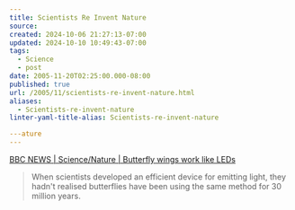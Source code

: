 ```yaml
---
title: Scientists Re Invent Nature
source: 
created: 2024-10-06 21:27:13-07:00
updated: 2024-10-10 10:49:43-07:00
tags:
  - Science
  - post
date: 2005-11-20T02:25:00.000-08:00
published: true
url: /2005/11/scientists-re-invent-nature.html
aliases:
  - Scientists-re-invent-nature
linter-yaml-title-alias: Scientists-re-invent-nature

---ature
---
```



[BBC NEWS | Science/Nature | Butterfly wings work like LEDs](https://news.bbc.co.uk/2/hi/science/nature/4443854.stm "BBC NEWS | Science/Nature | Butterfly wings work like LEDs")  
  

>   
> When scientists developed an efficient device for emitting light, they hadn't realised butterflies have been using the same method for 30 million years.